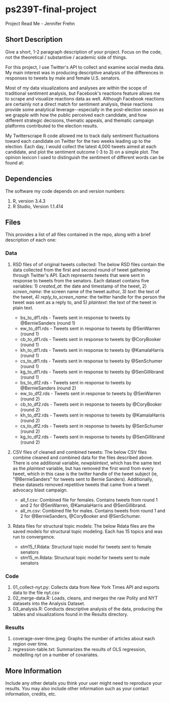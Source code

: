 # ps239T-final-project

Project Read Me - Jennifer Frehn

## Short Description

Give a short, 1-2 paragraph description of your project. Focus on the code, not the theoretical / substantive / academic side of things. 

For this project, I use Twitter's API to collect and examine social media data. My main interest was in producing descriptive analysis of the differences in responses to tweets by male and female U.S. senators. 

Most of my data visualizations and analyses are within the scope of traditional sentiment analysis, but Facebook's reactions feature allows me to scrape and visualize reactions data as well. Although Facebook reactions are certainly not a direct match for sentiment analysis, these reactions provide some analytical leverage--especially in the post-election season as we grapple with how the public perceived each candidate, and how different strategic decisions, thematic appeals, and thematic campaign platforms contributed to the election results.

My Twitterscrape R code allowed me to track daily sentiment fluctuations toward each candidate on Twitter for the two weeks leading up to the election. Each day, I would collect the latest 4,000 tweets aimed at each candidate, and plot the sentiment outcome (-3 to 3) on a simple plot. The opinion lexicon I used to distinguish the sentiment of different words can be found at:

## Dependencies

The software my code depends on and version numbers:

1. R, version 3.4.3
2. R Studio, Version 1.1.414


## Files

This provides a list of all files contained in the repo, along with a brief description of each one:

### Data

1. RSD files of of original tweets collected: The below RSD files contain the data collected from the first and second round of tweet gathering through Twitter's API. Each represents tweets that were sent in response to tweets from the senators. Each dataset contains five variables: 1) *created_at*: the date and timestamp of the tweet, 2) *screen_name*: the screen name of the tweet author, 3) *text*: the text of the tweet, 4) *reply_to_screen_name*: the twitter handle for the person the tweet was sent as a reply to, and 5) *plaintext*: the text of the tweet in plain text. 
    - bs_to_df1.rds - Tweets sent in response to tweets by @BernieSanders (round 1)
    - ew_to_df1.rds - Tweets sent in response to tweets by @SenWarren (round 1)
    - cb_to_df1.rds - Tweets sent in response to tweets by @CoryBooker (round 1)
    - kh_to_df1.rds - Tweets sent in response to tweets by @KamalaHarris (round 1)
    - cs_to_df1.rds - Tweets sent in response to tweets by @SenSchumer (round 1)
    - kg_to_df1.rds - Tweets sent in response to tweets by @SenGillibrand (round 1)
    - bs_to_df2.rds - Tweets sent in response to tweets by @BernieSanders (round 2)
    - ew_to_df2.rds - Tweets sent in response to tweets by @SenWarren (round 2)
    - cb_to_df2.rds - Tweets sent in response to tweets by @CoryBooker (round 2)
    - kh_to_df2.rds - Tweets sent in response to tweets by @KamalaHarris (round 2)
    - cs_to_df2.rds - Tweets sent in response to tweets by @SenSchumer (round 2)
    - kg_to_df2.rds - Tweets sent in response to tweets by @SenGillibrand (round 2)


2. CSV files of cleaned and combined tweets: The below CSV files combine cleaned and combined data for the files described above. There is one additional variable, *newplaintext*, which has the same text as the *plaintext* variable, but has removed the first word from every tweet, which in this case is the twitter handle of the tweet subject (ie, "@BernieSanders" for tweets sent to Bernie Sanders). Additionally, these datasets removed repetitive tweets that came from a tweet advocacy blast campaign.   
    - all_f.csv: Combined file for females. Contains tweets from round 1 and 2 for @SenWarren, @KamalaHarris and @SenGillibrand. 
    - all_m.csv: Combined file for males. Contains tweets from round 1 and 2 for @BernieSanders, @CoryBooker and @SenSchumer.  

3. Rdata files for structural topic models: The below Rdata files are the saved models for structural topic modeling. Each has 15 topics and was run to convergence. 
    - stm15_f.Rdata: Structural topic model for tweets sent to female senators
    - stm15_m.Rdata: Structural topic model for tweets sent to male senators


### Code

1. 01_collect-nyt.py: Collects data from New York Times API and exports data to the file nyt.csv
2. 02_merge-data.R: Loads, cleans, and merges the raw Polity and NYT datasets into the Analysis Dataset.
2. 03_analysis.R: Conducts descriptive analysis of the data, producing the tables and visualizations found in the Results directory.

### Results

1. coverage-over-time.jpeg: Graphs the number of articles about each region over time.
2. regression-table.txt: Summarizes the results of OLS regression, modelling *nyt* on a number of covariates.

## More Information

Include any other details you think your user might need to reproduce your results. You may also include other information such as your contact information, credits, etc.
